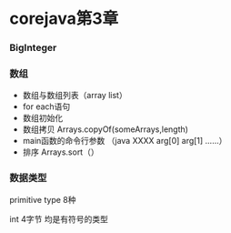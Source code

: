 # corejava第3章

### BigInteger

### 数组

- 数组与数组列表（array list）
- for each语句  
- 数组初始化  
- 数组拷贝    Arrays.copyOf(someArrays,length)
- main函数的命令行参数 （java XXXX arg[0] arg[1] ……）
- 排序   Arrays.sort（）

### 数据类型

primitive type 8种

int 4字节 均是有符号的类型
	


